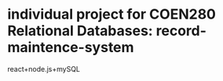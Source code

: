 # individual project for COEN280 Relational Databases: record-maintence-system
 react+node.js+mySQL
